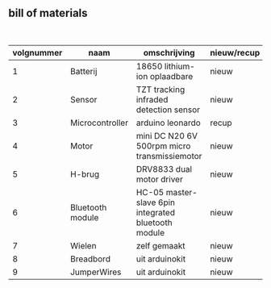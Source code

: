 ## bill of materials
<br />

|volgnummer|naam|omschrijving|nieuw/recup|kostprijs/stuk|aantal|subtotaal|
|----------|----|------------|-----------|---------|------|---------|
|         1| Batterij | 18650 lithium-ion oplaadbare  | nieuw |    3,39       |   2x   |    6,78     |
|         2| Sensor   | TZT tracking infraded detection sensor |  nieuw  |    1,24          |  1x    |    1,24     |
|         3| Microcontroller   | arduino leonardo       |  recup  |        5,53      |   1x   |    5,53     |
|         4| Motor   | mini DC N20 6V 500rpm micro transmissiemotor     |  nieuw  |    6,54        |   2x   |   13,08        |
|         5| H-brug   | DRV8833 dual motor driver            |  nieuw  |     3,265         |  3x    |    9,795     |
|         6| Bluetooth module   | HC-05 master-slave 6pin integrated bluetooth module           |  nieuw  |   4,73           |  1x    |    4,73     |
|         7| Wielen | zelf gemaakt   | nieuw |    /       |   2x   |    /     |
|         8| Breadbord | uit arduinokit   | nieuw |    /       |   1x   |    /     |
|         9| JumperWires | uit arduinokit   | nieuw |    /       |   16x   |    /     |
